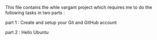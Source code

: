 This file contains the whle vargant project which requires me to do the following tasks in two parts :

part 1 :  Create and setup your Git and GitHub account

part 2 : Hello Ubuntu


